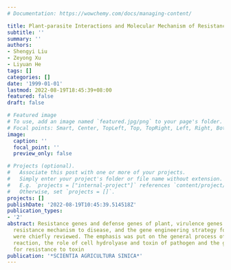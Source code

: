 ```yaml
---
# Documentation: https://wowchemy.com/docs/managing-content/

title: Plant-parasite Interactions and Molecular Mechanism of Resistance
subtitle: ''
summary: ''
authors:
- Shengyi Liu
- Zeyong Xu
- Liyuan He
tags: []
categories: []
date: '1999-01-01'
lastmod: 2022-08-19T18:45:39+08:00
featured: false
draft: false

# Featured image
# To use, add an image named `featured.jpg/png` to your page's folder.
# Focal points: Smart, Center, TopLeft, Top, TopRight, Left, Right, BottomLeft, Bottom, BottomRight.
image:
  caption: ''
  focal_point: ''
  preview_only: false

# Projects (optional).
#   Associate this post with one or more of your projects.
#   Simply enter your project's folder or file name without extension.
#   E.g. `projects = ["internal-project"]` references `content/project/deep-learning/index.md`.
#   Otherwise, set `projects = []`.
projects: []
publishDate: '2022-08-19T10:45:39.514518Z'
publication_types:
- '2'
abstract: Resistance genes and defense genes of plant, virulence genes of pathogen,
  resistance mechanism to disease, and the gene engineering strategy for resistance
  were chiefly reviewed. The emphasis was put on the general process of resistance
  reaction, the role of cell hydrolyase and toxin of pathogen and the gene engineering
  for resistance to toxin
publication: '*SCIENTIA AGRICULTURA SINICA*'
---
```

